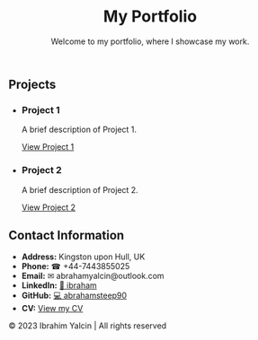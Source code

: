 
<html lang="en">
<head>
  <meta charset="utf-8">
  <meta name="viewport" content="width=device-width, initial-scale=1">
 
  <link rel="stylesheet" href="style.css">

</head>
<body>
  <header>
    <h1>My Portfolio</h1>
    <p>Welcome to my portfolio, where I showcase my work.</p>
  </header>
  <main>
    <section id="projects">
      <h2>Projects</h2>
      <ul>
        <li>
          <h3>Project 1</h3>
          <p>A brief description of Project 1.</p>
          <a href="project1.html">View Project 1</a>
        </li>
        <li>
          <h3>Project 2</h3>
          <p>A brief description of Project 2.</p>
          <a href="project2.html">View Project 2</a>
        </li>
      </ul>
    </section>
   <section id="contact">
  <h2>Contact Information</h2>
  <ul>
    <li><strong>Address:</strong> Kingston upon Hull, UK</li>
    <li><strong>Phone:</strong> &#9742; +44-7443855025</li>
    <li><strong>Email:</strong> &#9993; abrahamyalcin@outlook.com</li>
    <li><strong>LinkedIn:</strong> <a href="http://www.linkedin.com/in/ibraham">&#128279; ibraham</a></li>
    <li><strong>GitHub:</strong> <a href="https://github.com/abrahamsteep90">&#128187; abrahamsteep90</a></li>
    <li><strong>CV:</strong> <a href="https://abrahamsteep90.github.io/CV/">View my CV</a></li>
  </ul>
</section>
  </main>
  <footer>
    <p>&copy; 2023 Ibrahim Yalcin | All rights reserved</p>
  </footer>
</body>
</html>
